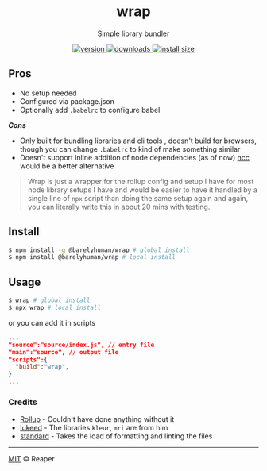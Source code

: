 <h1 align="center">
  wrap
</h1>

<p align="center">
  Simple library bundler
</p>

<div align="center">
  <a href="https://npmjs.org/package/@barelyhuman/wrap">
    <img src="https://badgen.now.sh/npm/v/@barelyhuman/wrap" alt="version" />
  </a>
  <a href="https://npmjs.org/package/@barelyhuman/wrap">
    <img src="https://badgen.now.sh/npm/dm/@barelyhuman/wrap" alt="downloads" />
  </a>
  <a href="https://packagephobia.now.sh/result?p=@barelyhuman/wrap">
    <img src="https://packagephobia.now.sh/badge?p=@barelyhuman/wrap" alt="install size" />
  </a>
</div>

## Pros

- No setup needed
- Configured via package.json
- Optionally add `.babelrc` to configure babel

**_Cons_**

- Only built for bundling libraries and cli tools , doesn't build for browsers, though you can change `.babelrc` to kind of make something similar
- Doesn't support inline addition of node dependencies (as of now) [ncc](https://github.com/vercel/ncc) would be a better alternative

> Wrap is just a wrapper for the rollup config and setup I have for most node library setups I have and would be easier to have it handled by a single line of `npx` script than doing the same setup again and again, you can literally write this in about 20 mins with testing.

## Install

```sh
$ npm install -g @barelyhuman/wrap # global install
$ npm install @barelyhuman/wrap # local install
```

## Usage

```sh
$ wrap # global install
$ npx wrap # local install
```

or you can add it in scripts

```json
...
"source":"source/index.js", // entry file
"main":"source", // output file
"scripts":{
  "build":"wrap",
}
...
```

### Credits

- [Rollup](https://rollupjs.org/) - Couldn't have done anything without it
- [lukeed](https://github.com/lukeed) - The libraries `kleur`, `mri` are from him
- [standard](https://github.com/standard/standard) - Takes the load of formatting and linting the files

---

[MIT](LICENSE) © Reaper
